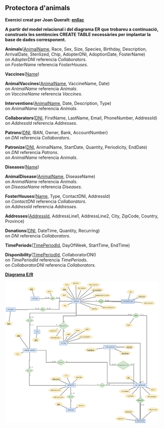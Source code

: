 ## Protectora d'animals

**Exercici creat per Joan Queralt: [enllaç](https://gitlab.com/joanq/DAM-M2-BasesDeDades/-/blob/master/UF2/2-DDL/activitats/creacio_taules.adoc?ref_type=heads)**
<br>

**A partir del model relacional i del diagrama ER que trobareu a continuació, construeix les sentències CREATE TABLE necessàries per implantar la base de dades corresponent.**

**Animals**(<ins>AnimalName</ins>, Race, Sex, Size, Species, Birthday, Description, ArrivalDate, Sterilized, Chip, AdopterDNI, AdoptionDate, FosterName)  
  on *AdopterDNI* referencia *Collaborators*.  
  on *FosterName* referencia *FosterHouses*.

**Vaccines**(<ins>Name</ins>)

**AnimalVaccines**(<ins>AnimalName</ins>, VaccineName, Date)  
  on *AnimalName* referencia *Animals*.  
  on *VaccineName* referencia *Vaccines*.

**Interventions**(<ins>AnimalName</ins>, Date, Description, Type)  
  on *AnimalName* referencia *Animals*.

**Collaborators**(<ins>DNI</ins>, FirstName, LastName, Email, PhoneNumber, AddressId)  
  on *AddressId* referencia *Addresses*.

**Patrons**(<ins>DNI</ins>, IBAN, Owner, Bank, AccountNumber)  
  on *DNI* referencia *Collaborators*.

**Patronize**(<ins>DNI</ins>, AnimalName, StartDate, Quantity, Periodicity, EndDate)  
  on *DNI* referencia *Patrons*.  
  on *AnimalName* referencia *Animals*.

**Diseases**(<ins>Name</ins>)

**AnimalDisease**(<ins>AnimalName</ins>, DiseaseName)  
  on *AnimalName* referencia *Animals*.  
  on *DiseaseName* referencia *Diseases*.

**FosterHouses**(<ins>Name</ins>, Type, ContactDNI, AddressId)  
  on *ContactDNI* referencia *Collaborators*.  
  on *AddressId* referencia *Addresses*.

**Addresses**(<ins>AddressId</ins>, AddressLine1, AddressLine2, City, ZipCode, Country, Province)

**Donations**(<ins>DNI</ins>, DateTime, Quantity, Recurring)  
  on *DNI* referencia *Collaborators*.

**TimePeriods**(<ins>TimePeriodId</ins>, DayOfWeek, StartTime, EndTime)

**Disponibility**(<ins>TimePeriodId</ins>, CollaboratorDNI)  
  on *TimePeriodId* referencia *TimePeriods*.  
  on *CollaboratorDNI* referencia *Collaborators*.

<ins>**Diagrama E/R**</ins>

  <div style="text-align: center;">
    <img src="https://github.com/victordomgs/Bases-de-Dades/blob/main/SQL-DDL/EER/ERR-protectora.png" alt="EER-protectora" width="885" height="auto"/>
  </div>
